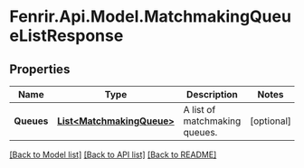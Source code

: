 # Fenrir.Api.Model.MatchmakingQueueListResponse

## Properties

Name | Type | Description | Notes
------------ | ------------- | ------------- | -------------
**Queues** | [**List&lt;MatchmakingQueue&gt;**](MatchmakingQueue.md) | A list of matchmaking queues. | [optional] 

[[Back to Model list]](../README.md#documentation-for-models) [[Back to API list]](../README.md#documentation-for-api-endpoints) [[Back to README]](../README.md)

